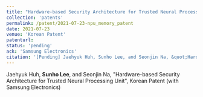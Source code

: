 ```yaml
---
title: "Hardware-based Security Architecture for Trusted Neural Processing Unit (NPU)"
collection: 'patents'
permalink: /patent/2021-07-23-npu_memory_patent
date: 2021-07-23
venue: 'Korean Patent'
patenturl:
status: 'pending'
ack: 'Samsung Electronics'
citation: '[Pending] Jaehyuk Huh, Sunho Lee, and Seonjin Na, &quot;Hardware-based Security Architecture for Trusted Neural Processing Unit&quot;, Korean Patent (with Samsung Electronics)'
---
```

Jaehyuk Huh, **Sunho Lee**, and Seonjin Na, &quot;Hardware-based Security Architecture for Trusted Neural Processing Unit&quot;, Korean Patent (with Samsung Electronics)
